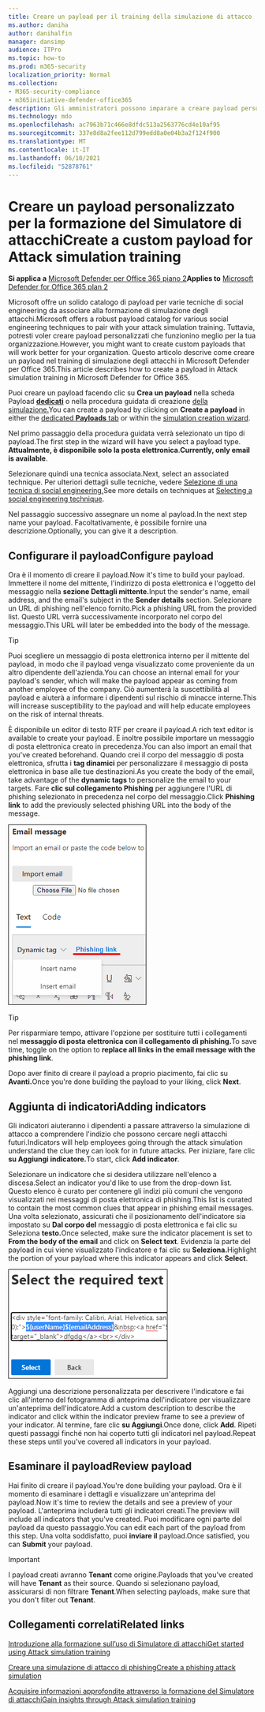 ```yaml
---
title: Creare un payload per il training della simulazione di attacco
ms.author: daniha
author: danihalfin
manager: dansimp
audience: ITPro
ms.topic: how-to
ms.prod: m365-security
localization_priority: Normal
ms.collection:
- M365-security-compliance
- m365initiative-defender-office365
description: Gli amministratori possono imparare a creare payload personalizzati per la formazione sulla simulazione di attacchi in Microsoft Defender per Office 365.
ms.technology: mdo
ms.openlocfilehash: ac7963b71c466e8dfdc513a2563776cd4e10af95
ms.sourcegitcommit: 337e8d8a2fee112d799edd8a0e04b3a2f124f900
ms.translationtype: MT
ms.contentlocale: it-IT
ms.lasthandoff: 06/10/2021
ms.locfileid: "52878761"
---
```

# <a name="create-a-custom-payload-for-attack-simulation-training"></a><span data-ttu-id="35aef-103">Creare un payload personalizzato per la formazione del Simulatore di attacchi</span><span class="sxs-lookup"><span data-stu-id="35aef-103">Create a custom payload for Attack simulation training</span></span>

<span data-ttu-id="35aef-104">**Si applica a** [Microsoft Defender per Office 365 piano 2](defender-for-office-365.md)</span><span class="sxs-lookup"><span data-stu-id="35aef-104">**Applies to** [Microsoft Defender for Office 365 plan 2](defender-for-office-365.md)</span></span>

<span data-ttu-id="35aef-105">Microsoft offre un solido catalogo di payload per varie tecniche di social engineering da associare alla formazione di simulazione degli attacchi.</span><span class="sxs-lookup"><span data-stu-id="35aef-105">Microsoft offers a robust payload catalog for various social engineering techniques to pair with your attack simulation training.</span></span> <span data-ttu-id="35aef-106">Tuttavia, potresti voler creare payload personalizzati che funzionino meglio per la tua organizzazione.</span><span class="sxs-lookup"><span data-stu-id="35aef-106">However, you might want to create custom payloads that will work better for your organization.</span></span> <span data-ttu-id="35aef-107">Questo articolo descrive come creare un payload nel training di simulazione degli attacchi in Microsoft Defender per Office 365.</span><span class="sxs-lookup"><span data-stu-id="35aef-107">This article describes how to create a payload in Attack simulation training in Microsoft Defender for Office 365.</span></span>

<span data-ttu-id="35aef-108">Puoi creare un payload facendo clic su **Crea un payload** nella scheda Payload [ **dedicati**](https://security.microsoft.com/attacksimulator?viewid=payload) o nella procedura guidata di creazione [della simulazione.](attack-simulation-training.md#selecting-a-payload)</span><span class="sxs-lookup"><span data-stu-id="35aef-108">You can create a payload by clicking on **Create a payload** in either the [dedicated **Payloads** tab](https://security.microsoft.com/attacksimulator?viewid=payload) or within the [simulation creation wizard](attack-simulation-training.md#selecting-a-payload).</span></span>

<span data-ttu-id="35aef-109">Nel primo passaggio della procedura guidata verrà selezionato un tipo di payload.</span><span class="sxs-lookup"><span data-stu-id="35aef-109">The first step in the wizard will have you select a payload type.</span></span> <span data-ttu-id="35aef-110">**Attualmente, è disponibile solo la posta elettronica**.</span><span class="sxs-lookup"><span data-stu-id="35aef-110">**Currently, only email is available**.</span></span>

<span data-ttu-id="35aef-111">Selezionare quindi una tecnica associata.</span><span class="sxs-lookup"><span data-stu-id="35aef-111">Next, select an associated technique.</span></span> <span data-ttu-id="35aef-112">Per ulteriori dettagli sulle tecniche, vedere [Selezione di una tecnica di social engineering.](attack-simulation-training.md#selecting-a-social-engineering-technique)</span><span class="sxs-lookup"><span data-stu-id="35aef-112">See more details on techniques at [Selecting a social engineering technique](attack-simulation-training.md#selecting-a-social-engineering-technique).</span></span>

<span data-ttu-id="35aef-113">Nel passaggio successivo assegnare un nome al payload.</span><span class="sxs-lookup"><span data-stu-id="35aef-113">In the next step name your payload.</span></span> <span data-ttu-id="35aef-114">Facoltativamente, è possibile fornire una descrizione.</span><span class="sxs-lookup"><span data-stu-id="35aef-114">Optionally, you can give it a description.</span></span>

## <a name="configure-payload"></a><span data-ttu-id="35aef-115">Configurare il payload</span><span class="sxs-lookup"><span data-stu-id="35aef-115">Configure payload</span></span>

<span data-ttu-id="35aef-116">Ora è il momento di creare il payload.</span><span class="sxs-lookup"><span data-stu-id="35aef-116">Now it's time to build your payload.</span></span> <span data-ttu-id="35aef-117">Immettere il nome del mittente, l'indirizzo di posta elettronica e l'oggetto del messaggio nella **sezione Dettagli mittente.**</span><span class="sxs-lookup"><span data-stu-id="35aef-117">Input the sender's name, email address, and the email's subject in the **Sender details** section.</span></span> <span data-ttu-id="35aef-118">Selezionare un URL di phishing nell'elenco fornito.</span><span class="sxs-lookup"><span data-stu-id="35aef-118">Pick a phishing URL from the provided list.</span></span> <span data-ttu-id="35aef-119">Questo URL verrà successivamente incorporato nel corpo del messaggio.</span><span class="sxs-lookup"><span data-stu-id="35aef-119">This URL will later be embedded into the body of the message.</span></span>

> [!TIP]
> <span data-ttu-id="35aef-120">Puoi scegliere un messaggio di posta elettronica interno per il mittente del payload, in modo che il payload venga visualizzato come proveniente da un altro dipendente dell'azienda.</span><span class="sxs-lookup"><span data-stu-id="35aef-120">You can choose an internal email for your payload's sender, which will make the payload appear as coming from another employee of the company.</span></span> <span data-ttu-id="35aef-121">Ciò aumenterà la suscettibilità al payload e aiuterà a informare i dipendenti sul rischio di minacce interne.</span><span class="sxs-lookup"><span data-stu-id="35aef-121">This will increase susceptibility to the payload and will help educate employees on the risk of internal threats.</span></span>

<span data-ttu-id="35aef-122">È disponibile un editor di testo RTF per creare il payload.</span><span class="sxs-lookup"><span data-stu-id="35aef-122">A rich text editor is available to create your payload.</span></span> <span data-ttu-id="35aef-123">È inoltre possibile importare un messaggio di posta elettronica creato in precedenza.</span><span class="sxs-lookup"><span data-stu-id="35aef-123">You can also import an email that you've created beforehand.</span></span> <span data-ttu-id="35aef-124">Quando crei il corpo del messaggio di posta elettronica, sfrutta i **tag dinamici** per personalizzare il messaggio di posta elettronica in base alle tue destinazioni.</span><span class="sxs-lookup"><span data-stu-id="35aef-124">As you create the body of the email, take advantage of the **dynamic tags** to personalize the email to your targets.</span></span> <span data-ttu-id="35aef-125">Fare **clic sul collegamento Phishing** per aggiungere l'URL di phishing selezionato in precedenza nel corpo del messaggio.</span><span class="sxs-lookup"><span data-stu-id="35aef-125">Click **Phishing link** to add the previously selected phishing URL into the body of the message.</span></span>

![Collegamento di phishing e tag dinamici evidenziati nella creazione di payload per Microsoft Defender per Office 365](../../media/attack-sim-preview-payload-email-body.png)

> [!TIP]
> <span data-ttu-id="35aef-127">Per risparmiare tempo, attivare l'opzione per sostituire tutti i collegamenti nel **messaggio di posta elettronica con il collegamento di phishing.**</span><span class="sxs-lookup"><span data-stu-id="35aef-127">To save time, toggle on the option to **replace all links in the email message with the phishing link**.</span></span>

<span data-ttu-id="35aef-128">Dopo aver finito di creare il payload a proprio piacimento, fai clic su **Avanti.**</span><span class="sxs-lookup"><span data-stu-id="35aef-128">Once you're done building the payload to your liking, click **Next**.</span></span>

## <a name="adding-indicators"></a><span data-ttu-id="35aef-129">Aggiunta di indicatori</span><span class="sxs-lookup"><span data-stu-id="35aef-129">Adding indicators</span></span>

<span data-ttu-id="35aef-130">Gli indicatori aiuteranno i dipendenti a passare attraverso la simulazione di attacco a comprendere l'indizio che possono cercare negli attacchi futuri.</span><span class="sxs-lookup"><span data-stu-id="35aef-130">Indicators will help employees going through the attack simulation understand the clue they can look for in future attacks.</span></span> <span data-ttu-id="35aef-131">Per iniziare, fare clic **su Aggiungi indicatore.**</span><span class="sxs-lookup"><span data-stu-id="35aef-131">To start, click **Add indicator**.</span></span>

<span data-ttu-id="35aef-132">Selezionare un indicatore che si desidera utilizzare nell'elenco a discesa.</span><span class="sxs-lookup"><span data-stu-id="35aef-132">Select an indicator you'd like to use from the drop-down list.</span></span> <span data-ttu-id="35aef-133">Questo elenco è curato per contenere gli indizi più comuni che vengono visualizzati nei messaggi di posta elettronica di phishing.</span><span class="sxs-lookup"><span data-stu-id="35aef-133">This list is curated to contain the most common clues that appear in phishing email messages.</span></span> <span data-ttu-id="35aef-134">Una volta selezionato, assicurati che il posizionamento dell'indicatore sia impostato su **Dal corpo del** messaggio di posta elettronica e fai clic su Seleziona **testo.**</span><span class="sxs-lookup"><span data-stu-id="35aef-134">Once selected, make sure the indicator placement is set to **From the body of the email** and click on **Select text**.</span></span> <span data-ttu-id="35aef-135">Evidenzia la parte del payload in cui viene visualizzato l'indicatore e fai clic su **Seleziona.**</span><span class="sxs-lookup"><span data-stu-id="35aef-135">Highlight the portion of your payload where this indicator appears and click **Select**.</span></span>

![Testo evidenziato nel corpo del messaggio da aggiungere a un indicatore nel training della simulazione di attacco](../../media/attack-sim-preview-select-text.png)

<span data-ttu-id="35aef-137">Aggiungi una descrizione personalizzata per descrivere l'indicatore e fai clic all'interno del fotogramma di anteprima dell'indicatore per visualizzare un'anteprima dell'indicatore.</span><span class="sxs-lookup"><span data-stu-id="35aef-137">Add a custom description to describe the indicator and click within the indicator preview frame to see a preview of your indicator.</span></span> <span data-ttu-id="35aef-138">Al termine, fare clic **su Aggiungi**.</span><span class="sxs-lookup"><span data-stu-id="35aef-138">Once done, click **Add**.</span></span> <span data-ttu-id="35aef-139">Ripeti questi passaggi finché non hai coperto tutti gli indicatori nel payload.</span><span class="sxs-lookup"><span data-stu-id="35aef-139">Repeat these steps until you've covered all indicators in your payload.</span></span>

## <a name="review-payload"></a><span data-ttu-id="35aef-140">Esaminare il payload</span><span class="sxs-lookup"><span data-stu-id="35aef-140">Review payload</span></span>

<span data-ttu-id="35aef-141">Hai finito di creare il payload.</span><span class="sxs-lookup"><span data-stu-id="35aef-141">You're done building your payload.</span></span> <span data-ttu-id="35aef-142">Ora è il momento di esaminare i dettagli e visualizzare un'anteprima del payload.</span><span class="sxs-lookup"><span data-stu-id="35aef-142">Now it's time to review the details and see a preview of your payload.</span></span> <span data-ttu-id="35aef-143">L'anteprima includerà tutti gli indicatori creati.</span><span class="sxs-lookup"><span data-stu-id="35aef-143">The preview will include all indicators that you've created.</span></span> <span data-ttu-id="35aef-144">Puoi modificare ogni parte del payload da questo passaggio.</span><span class="sxs-lookup"><span data-stu-id="35aef-144">You can edit each part of the payload from this step.</span></span> <span data-ttu-id="35aef-145">Una volta soddisfatto, puoi **inviare il** payload.</span><span class="sxs-lookup"><span data-stu-id="35aef-145">Once satisfied, you can **Submit** your payload.</span></span>

> [!IMPORTANT]
> <span data-ttu-id="35aef-146">I payload creati avranno **Tenant** come origine.</span><span class="sxs-lookup"><span data-stu-id="35aef-146">Payloads that you've created will have **Tenant** as their source.</span></span> <span data-ttu-id="35aef-147">Quando si selezionano payload, assicurarsi di non filtrare **Tenant**.</span><span class="sxs-lookup"><span data-stu-id="35aef-147">When selecting payloads, make sure that you don't filter out **Tenant**.</span></span>

## <a name="related-links"></a><span data-ttu-id="35aef-148">Collegamenti correlati</span><span class="sxs-lookup"><span data-stu-id="35aef-148">Related links</span></span>

[<span data-ttu-id="35aef-149">Introduzione alla formazione sull’uso di Simulatore di attacchi</span><span class="sxs-lookup"><span data-stu-id="35aef-149">Get started using Attack simulation training</span></span>](attack-simulation-training-get-started.md)

[<span data-ttu-id="35aef-150">Creare una simulazione di attacco di phishing</span><span class="sxs-lookup"><span data-stu-id="35aef-150">Create a phishing attack simulation</span></span>](attack-simulation-training.md)

[<span data-ttu-id="35aef-151">Acquisire informazioni approfondite attraverso la formazione del Simulatore di attacchi</span><span class="sxs-lookup"><span data-stu-id="35aef-151">Gain insights through Attack simulation training</span></span>](attack-simulation-training-insights.md)
